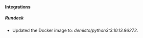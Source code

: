 
#### Integrations

##### Rundeck

- Updated the Docker image to: *demisto/python3:3.10.13.86272*.

